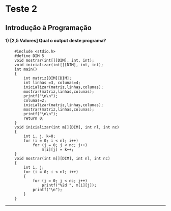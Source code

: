 # Teste 2
## Introdução à Programação

#### 1) [2,5 Valores] Qual o output deste programa?

        #include <stdio.h>
        #define DIM 5
        void mostrar(int[][DIM], int, int);
        void inicializar(int[][DIM], int, int);
        int main()
        {
            int matriz[DIM][DIM];
            int linhas =3, colunas=4;
            inicializar(matriz,linhas,colunas);
            mostrar(matriz,linhas,colunas);
            printf("\n\n");
            colunas=2;
            inicializar(matriz,linhas,colunas);
            mostrar(matriz,linhas,colunas);
            printf("\n\n");
            return 0;
        }
        void inicializar(int m[][DIM], int nl, int nc)
        {
            int i, j, k=0;
            for (i = 0; i < nl; i++)
                for (j = 0; j < nc; j++)
                    m[i][j] = k++;
        }
        void mostrar(int m[][DIM], int nl, int nc)
        {
            int i, j;
            for (i = 0; i < nl; i++)
            {
                for (j = 0; j < nc; j++)
                    printf("%2d ", m[i][j]);
                printf("\n");
            }
        }

---
